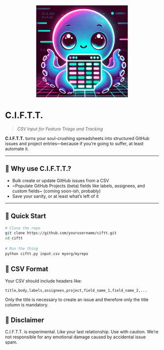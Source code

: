 <p align="center">
  <img src="assets/ciftty.webp" alt="C.I.F.T.T. Logo" width="300"/>
</p>

# C.I.F.T.T.
> *CSV Input for Feature Triage and Tracking*

**C.I.F.T.T.** turns your soul-crushing spreadsheets into structured GitHub issues and project entries—because if you’re going to suffer, at least automate it.

---

## 🧠 Why use C.I.F.T.T.?

- Bulk create or update GitHub issues from a CSV  
- ~Populate GitHub Projects (beta) fields like labels, assignees, and custom fields~ (coming soon-ish, probably)
- Save your sanity, or at least what’s left of it  

---

## 🚀 Quick Start

```bash
# Clone the repo
git clone https://github.com/yourusername/ciftt.git
cd ciftt

# Run the thing
python ciftt.py input.csv myorg/myrepo
```

## 📄 CSV Format

Your CSV should include headers like:
```csv
title,body,labels,assignees,project,field_name_1,field_name_2,...
```

Only the title is necessary to create an issue and therefore only the title column is mandatory.

## 🤖 Disclaimer

C.I.F.T.T. is experimental. Like your last relationship. Use with caution.
We’re not responsible for any emotional damage caused by accidental issue spam.
